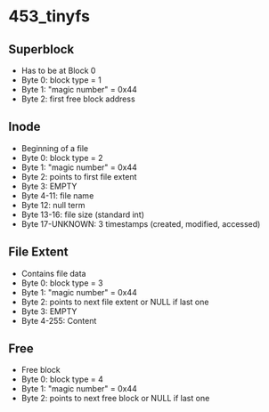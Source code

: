# 453_tinyfs

## Superblock
 - Has to be at Block 0
 - Byte 0: block type = 1
 - Byte 1: "magic number" = 0x44
 - Byte 2: first free block address
 
## Inode
 - Beginning of a file
 - Byte 0: block type = 2
 - Byte 1: "magic number" = 0x44
 - Byte 2: points to first file extent
 - Byte 3: EMPTY
 - Byte 4-11: file name
 - Byte 12: null term
 - Byte 13-16: file size (standard int)
 - Byte 17-UNKNOWN: 3 timestamps (created, modified, accessed)

## File Extent
 - Contains file data
 - Byte 0: block type = 3
 - Byte 1: "magic number" = 0x44
 - Byte 2: points to next file extent or NULL if last one
 - Byte 3: EMPTY
 - Byte 4-255: Content
 
## Free
 - Free block
 - Byte 0: block type = 4
 - Byte 1: "magic number" = 0x44
 - Byte 2: points to next free block or NULL if last one
